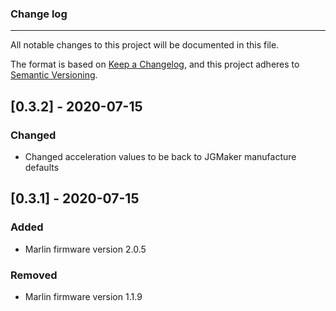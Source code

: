 ### Change log

****

All notable changes to this project will be documented in this file.

The format is based on [Keep a Changelog](https://keepachangelog.com/en/1.0.0/),
and this project adheres to [Semantic Versioning](https://semver.org/spec/v2.0.0.html).

## [0.3.2] - 2020-07-15
### Changed
- Changed acceleration values to be back to JGMaker manufacture defaults

## [0.3.1] - 2020-07-15
### Added
- Marlin firmware version 2.0.5

### Removed
- Marlin firmware version 1.1.9
